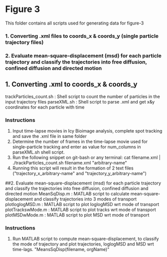 # Figure 3
This folder contains all scripts used for generating data for figure-3
### 1. Converting .xml files to coords_x & coords_y (single particle trajectory files)
### 2. Evaluate mean-square-displacement (msd) for each particle trajectory and classify the trajectories into free diffusion, confined diffusion and directed motion

## 1. Converting .xml to coords_x & coords_y
trackParticles_count.sh : Shell script to count the number of particles in the input trajectory files
parseXML.sh : Shell script to parse .xml and get x&y coordinates for each particle with time 

### Instructions
1. Input time-lapse movies in Icy Bioimage analysis, complete spot tracking and save the .xml file in same folder
2. Determine the number of frames in the time-lapse movie used for single-particle tracking and enter as value for num_columns in parseXML.sh shell script. 
3. Run the following snippet on git-bash or any terminal: 
cat filename.xml | ./trackParticles_count.sh filename.xml "arbitrary-name"
4. Running this script will result in the formation of 2 text files ("trajectory_x_arbitrary-name" and "trajectory_y_arbitrary-name")


##2. Evaluate mean-square-displacement (msd) for each particle trajectory and classify the trajectories into free diffusion, confined diffusion and directed motion
MeanSqDisp.m : MATLAB script to calculate mean-square-displacement and classify trajectories into 3 modes of transport
plotloglogMSD.m : MATLAB script to plot loglogMSD wrt mode of transport
plotTrackswMode.m : MATLAB script to plot tracks wrt mode of transport
plotMSDwMode.m : MATLAB script to plot MSD wrt mode of transport
 
### Instructions
1. Run MATLAB script to compute mean-square-displacement, to classify the mode of trajectory and plot trajectories, loglogMSD and MSD wrt time-lags. "MeansSqDisp(filename, orgName)"